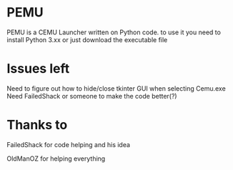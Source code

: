 # PEMU
PEMU is a CEMU Launcher written on Python code.
to use it you need to install Python 3.xx or just download the executable file

# Issues left
Need to figure out how to hide/close tkinter GUI when selecting Cemu.exe
Need FailedShack or someone to make the code better(?)


# Thanks to
FailedShack for code helping and his idea

OldManOZ for helping everything
